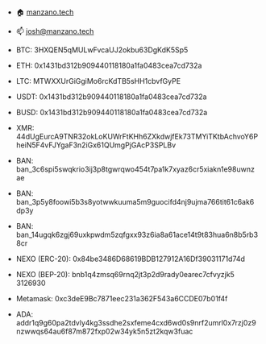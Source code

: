 - 🏠 [manzano.tech](https://www.manzano.tech)
- 📫 josh@manzano.tech

- BTC: 3HXQEN5qMULwFvcaUJ2okbu63DgKdK5Sp5
- ETH: 0x1431bd312b909440118180a1fa0483cea7cd732a
- LTC: MTWXXUrGiGgiMo6rcKdTB5sHH1cbvfGyPE
- USDT: 0x1431bd312b909440118180a1fa0483cea7cd732a
- BUSD: 0x1431bd312b909440118180a1fa0483cea7cd732a

- XMR: 44dUgEurcA9TNR32okLoKUWrFtKHh6ZXkdwjfEk73TMYiTKtbAchvoY6PheiN5F4vFJYgaF3n2iGx61QUmgPjGAcP3SPLBv
- BAN: ban_3c6spi5swqkrio3ij3p8tgwrqwo454t7pa1k7xyaz6cr5xiakn1e98uwnzae
- BAN: ban_3p5y8foowi5b3s8yotwwkuuma5m9guocifd4nj9ujma766tit61c6ak6dp3y
- BAN: ban_14ugqk6zgj69uxkpwdm5zqfgxx93z6ia8a61ace14t9t83hua6n8b5rb38cr
- NEXO (ERC-20): 0x84be3486D68619BDB127912A16Df39031171d74d
- NEXO (BEP-20): bnb1q4zmsq69rnq2jt3p2d9rady0earec7cfvyzjk5 3126930

- Metamask: 0xc3deE9Bc7871eec231a362F543a6CCDE07b01f4f
- ADA: addr1q9g60pa2tdvly4kg3ssdhe2sxfeme4cxd6wd0s9nrf2umrl0x7rzj0z9nzwwqs64au6f87m872fxp02w34yk5n5zt2kqw3fuac

<!--
**joshmanzano/joshmanzano** is a ✨ _special_ ✨ repository because its `README.md` (this file) appears on your GitHub profile.

Here are some ideas to get you started:

- 🔭 I’m currently working on ...
- 🌱 I’m currently learning ...
- 👯 I’m looking to collaborate on ...
- 🤔 I’m looking for help with ...
- 💬 Ask me about ...
- 📫 How to reach me: ...
- 😄 Pronouns: ...
- ⚡ Fun fact: ...
-->
